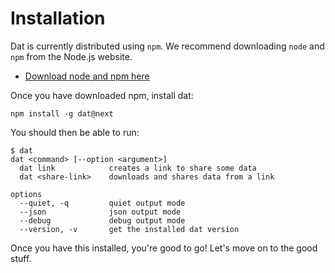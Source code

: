 # Installation

Dat is currently distributed using `npm`. We recommend downloading `node` and `npm` from the Node.js website.

- [Download node and npm here](https://nodejs.org/en/)

Once you have downloaded npm, install dat:

```
npm install -g dat@next
```

You should then be able to run:

```
$ dat
dat <command> [--option <argument>]
  dat link            creates a link to share some data
  dat <share-link>    downloads and shares data from a link

options
  --quiet, -q         quiet output mode
  --json              json output mode
  --debug             debug output mode
  --version, -v       get the installed dat version
```

Once you have this installed, you're good to go! Let's move on to the good stuff.
